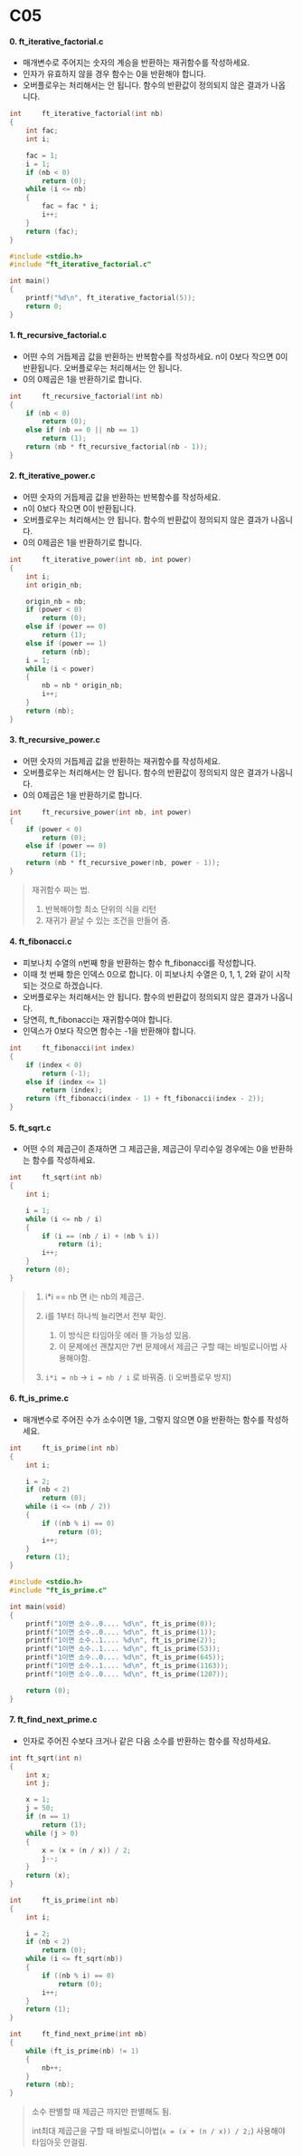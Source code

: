 # C05

#### 0. ft_iterative_factorial.c

- 매개변수로 주어지는 숫자의 계승을 반환하는 재귀함수를 작성하세요.
- 인자가 유효하지 않을 경우 함수는 0을 반환해야 합니다.
- 오버플로우는 처리해서는 안 됩니다. 함수의 반환값이 정의되지 않은 결과가 나옵 니다.

```c
int		ft_iterative_factorial(int nb)
{
	int fac;
	int i;

	fac = 1;
	i = 1;
	if (nb < 0)
		return (0);
	while (i <= nb)
	{
		fac = fac * i;
		i++;
	}
	return (fac);
}

#include <stdio.h>
#include "ft_iterative_factorial.c"

int main()
{
	printf("%d\n", ft_iterative_factorial(5));
	return 0;
}
```



#### 1. ft_recursive_factorial.c

- 어떤 수의 거듭제곱 값을 반환하는 반복함수를 작성하세요. n이 0보다 작으면 0이 반환됩니다. 오버플로우는 처리해서는 안 됩니다.
- 0의 0제곱은 1을 반환하기로 합니다.

```c
int		ft_recursive_factorial(int nb)
{
	if (nb < 0)
		return (0);
	else if (nb == 0 || nb == 1)
		return (1);
	return (nb * ft_recursive_factorial(nb - 1));
}
```



#### 2. ft_iterative_power.c

- 어떤 숫자의 거듭제곱 값을 반환하는 반복함수를 작성하세요.
- n이 0보다 작으면 0이 반환됩니다.
- 오버플로우는 처리해서는 안 됩니다. 함수의 반환값이 정의되지 않은 결과가 나옵니다. 
- 0의 0제곱은 1을 반환하기로 합니다.

```c
int		ft_iterative_power(int nb, int power)
{
	int i;
	int origin_nb;

	origin_nb = nb;
	if (power < 0)
		return (0);
	else if (power == 0)
		return (1);
	else if (power == 1)
		return (nb);
	i = 1;
	while (i < power)
	{
		nb = nb * origin_nb;
		i++;
	}
	return (nb);
}
```



#### 3. ft_recursive_power.c

- 어떤 숫자의 거듭제곱 값을 반환하는 재귀함수를 작성하세요.
- 오버플로우는 처리해서는 안 됩니다. 함수의 반환값이 정의되지 않은 결과가 나옵니다. 
- 0의 0제곱은 1을 반환하기로 합니다.

```c
int		ft_recursive_power(int nb, int power)
{
	if (power < 0)
		return (0);
	else if (power == 0)
		return (1);
	return (nb * ft_recursive_power(nb, power - 1));
}
```

> 재귀함수 짜는 법. 
>
> 1. 반복해야할 최소 단위의 식을 리턴
> 2. 재귀가 끝날 수 있는 조건을 만들어 줌.



#### 4. ft_fibonacci.c

- 피보나치 수열의 n번째 항을 반환하는 함수 ft_fibonacci를 작성합니다. 
- 이때 첫 번째 항은 인덱스 0으로 합니다. 이 피보나치 수열은 0, 1, 1, 2와 같이 시작되는 것으로 하겠습니다.
- 오버플로우는 처리해서는 안 됩니다. 함수의 반환값이 정의되지 않은 결과가 나옵니다.
- 당연히, ft_fibonacci는 재귀함수여야 합니다.
- 인덱스가 0보다 작으면 함수는 -1을 반환해야 합니다.

```c
int		ft_fibonacci(int index)
{
	if (index < 0)
		return (-1);
	else if (index <= 1)
		return (index);
	return (ft_fibonacci(index - 1) + ft_fibonacci(index - 2));
}
```



#### 5. ft_sqrt.c

- 어떤 수의 제곱근이 존재하면 그 제곱근을, 제곱근이 무리수일 경우에는 0을 반환하는 함수를 작성하세요.

```c
int		ft_sqrt(int nb)
{
	int i;

	i = 1;
	while (i <= nb / i)
	{
		if (i == (nb / i) + (nb % i))
			return (i);
		i++;
	}
	return (0);
}
```

> 1. i*i == nb 면 i는 nb의 제곱근.
>
> 2. i를 1부터 하나씩 늘리면서 전부 확인. 
>    1. 이 방식은 타임아웃 에러 뜰 가능성 있음.
>    2. 이 문제에선 괜찮지만 7번 문제에서 제곱근 구할 때는 바빌로니아법 사용해야함.
> 3. `i*i = nb` -> `i = nb / i` 로 바꿔줌. (i 오버플로우 방지)



#### 6. ft_is_prime.c

- 매개변수로 주어진 수가 소수이면 1을, 그렇지 않으면 0을 반환하는 함수를 작성하세요.

```c
int		ft_is_prime(int nb)
{
	int i;

	i = 2;
	if (nb < 2)
		return (0);
	while (i <= (nb / 2))
	{
		if ((nb % i) == 0)
			return (0);
		i++;
	}
	return (1);
}
```

```c
#include <stdio.h>
#include "ft_is_prime.c"

int	main(void)
{
	printf("1이면 소수..0.... %d\n", ft_is_prime(0));
	printf("1이면 소수..0.... %d\n", ft_is_prime(1));
	printf("1이면 소수..1.... %d\n", ft_is_prime(2));
	printf("1이면 소수..1.... %d\n", ft_is_prime(53));
	printf("1이면 소수..0.... %d\n", ft_is_prime(645));
	printf("1이면 소수..1.... %d\n", ft_is_prime(1163));
	printf("1이면 소수..0.... %d\n", ft_is_prime(1207));

	return (0);
}
```



#### 7. ft_find_next_prime.c

- 인자로 주어진 수보다 크거나 같은 다음 소수를 반환하는 함수를 작성하세요.

```c
int ft_sqrt(int n)
{
	int x;
	int j;

	x = 1;
	j = 50;
	if (n == 1)
		return (1);
	while (j > 0)
	{
		x = (x + (n / x)) / 2;
		j--;
	}
	return (x);
}

int		ft_is_prime(int nb)
{
	int i;

	i = 2;
	if (nb < 2)
		return (0);
	while (i <= ft_sqrt(nb))
	{
		if ((nb % i) == 0)
			return (0);
		i++;
	}
	return (1);
}

int		ft_find_next_prime(int nb)
{
	while (ft_is_prime(nb) != 1)
	{
		nb++;
	}
	return (nb);
}
```

> 소수 판별할 때 제곱근 까지만 판별해도 됨.
>
> int최대 제곱근을 구할 때 바빌로니아법(`x = (x + (n / x)) / 2;`) 사용해야 타임아웃 안걸림.  